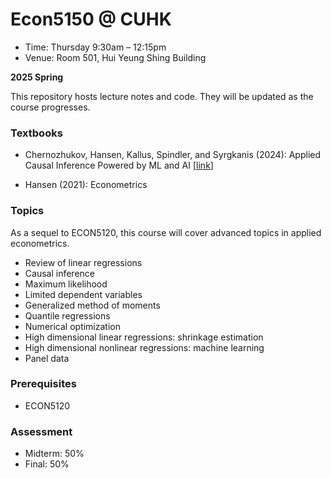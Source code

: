 # Econ5150 @ CUHK

* Time: Thursday 9:30am – 12:15pm
* Venue: Room 501, Hui Yeung Shing Building

**2025 Spring**

This repository hosts lecture notes and code. They will be updated as the course progresses.



### Textbooks

* Chernozhukov, Hansen, Kallus, Spindler, and Syrgkanis (2024): Applied Causal Inference Powered by ML and AI [[link](https://CausalML-book.org)]
<!-- * Hansen (2021): Probability and Statistics for Economists -->
* Hansen (2021): Econometrics



### Topics

As a sequel to ECON5120, this course will cover advanced topics in applied econometrics.

* Review of linear regressions
* Causal inference
* Maximum likelihood
* Limited dependent variables
* Generalized method of moments
* Quantile regressions
* Numerical optimization
* High dimensional linear regressions: shrinkage estimation
* High dimensional nonlinear regressions: machine learning
* Panel data



### Prerequisites
* ECON5120

### Assessment

* Midterm: 50%
* Final: 50%



<!-- ### Environment

[![Binder](https://mybinder.org/badge_logo.svg)](https://mybinder.org/v2/gh/zhentaoshi/Econ5150/HEAD) provides an interactive environment for Jupyter notebooks.


<a href="https://gitpod.io/#https://github.com/zhentaoshi/Econ5150">
  <img
    src="https://img.shields.io/badge/Contribute%20with-Gitpod-908a85?logo=gitpod"
    alt="Contribute with Gitpod"
  />
</a> -->


<!-- ### Quotations

孙子兵法·始计篇:夫未战而庙算胜者，得算多也；未战而庙算不胜者，得算少也。多算胜，少算不胜，而况于无算乎？吾以此观之，胜负见矣。 -->


